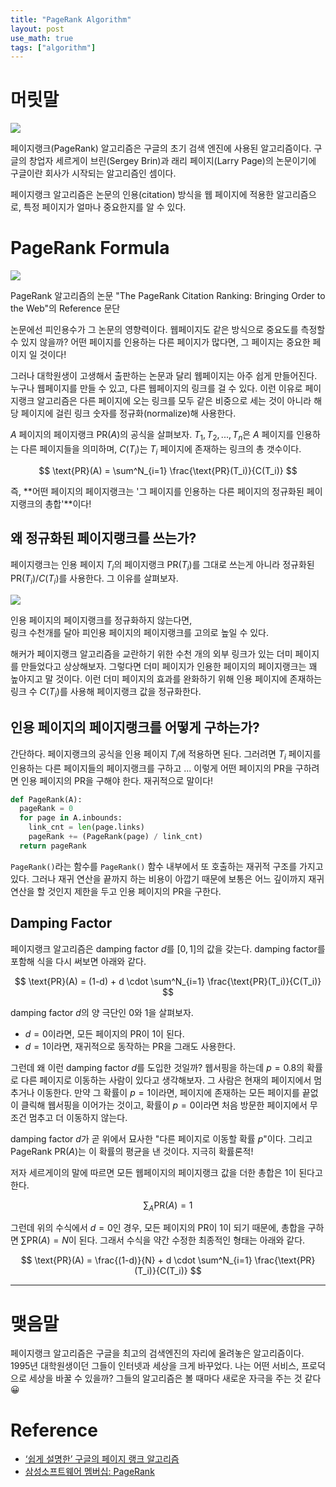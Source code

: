 ```yaml
---
title: "PageRank Algorithm"
layout: post
use_math: true
tags: ["algorithm"]
---
```


# 머릿말

<div class="img-wrapper">
  <img src="{{"/images/algorithm/pagerank-google-logo.svg" | relative_url}}">
</div>

페이지랭크(PageRank) 알고리즘은 구글의 초기 검색 엔진에 사용된 알고리즘이다. 구글의 창업자 세르게이 브린(Sergey Brin)과 래리 페이지(Larry Page)의 논문이기에 구글이란 회사가 시작되는 알고리즘인 셈이다.

페이지랭크 알고리즘은 논문의 인용(citation) 방식을 웹 페이지에 적용한 알고리즘으로, 특정 페이지가 얼마나 중요한지를 알 수 있다.


# PageRank Formula

<div class="img-wrapper">
  <img src="{{"/images/algorithm/pagerank-1.png" | relative_url}}">
  <p>
    PageRank 알고리즘의 논문 "The PageRank Citation Ranking: Bringing Order to the Web"의 Reference 문단
  </p>
</div>

논문에선 피인용수가 그 논문의 영향력이다. 웹페이지도 같은 방식으로 중요도를 측정할 수 있지 않을까? 어떤 페이지를 인용하는 다른 페이지가 많다면, 그 페이지는 중요한 페이지 일 것이다!

그러나 대학원생이 고생해서 출판하는 논문과 달리 웹페이지는 아주 쉽게 만들어진다. 누구나 웹페이지를 만들 수 있고, 다른 웹페이지의 링크를 걸 수 있다. 이런 이유로 페이지랭크 알고리즘은 다른 페이지에 오는 링크를 모두 같은 비중으로 세는 것이 아니라 해당 페이지에 걸린 링크 숫자를 정규화(normalize)해 사용한다.

$A$ 페이지의 페이지랭크 $\text{PR}(A)$의 공식을 살펴보자. $T_1, T_2, ..., T_n$은 $A$ 페이지를 인용하는 다른 페이지들을 의미하며, $C(T_i)$는 $T_i$ 페이지에 존재하는 링크의 총 갯수이다.

$$
\text{PR}(A) = \sum^N_{i=1} \frac{\text{PR}(T_i)}{C(T_i)}
$$

즉, **어떤 페이지의 페이지랭크는 '그 페이지를 인용하는 다른 페이지의 정규화된 페이지랭크의 총합'**이다!

## 왜 정규화된 페이지랭크를 쓰는가?

페이지랭크는 인용 페이지 $T_i$의 페이지랭크 $\text{PR}(T_i)$를 그대로 쓰는게 아니라 정규화된 $\text{PR}(T_i) / C(T_i)$를 사용한다. 그 이유를 살펴보자.

<div class="img-wrapper">
  <img src="{{"/images/algorithm/pagerank-2.png" | relative_url}}">
  <p>
    인용 페이지의 페이지랭크를 정규화하지 않는다면, <br/>
    링크 수천개를 달아 피인용 페이지의 페이지랭크를 고의로 높일 수 있다.
  </p>
</div>

해커가 페이지랭크 알고리즘을 교란하기 위한 수천 개의 외부 링크가 있는 더미 페이지를 만들었다고 상상해보자. 그렇다면 더미 페이지가 인용한 페이지의 페이지랭크는 꽤 높아지고 말 것이다. 이런 더미 페이지의 효과를 완화하기 위해 인용 페이지에 존재하는 링크 수 $C(T_i)$를 사용해 페이지랭크 값을 정규화한다.

## 인용 페이지의 페이지랭크를 어떻게 구하는가?

간단하다. 페이지랭크의 공식을 인용 페이지 $T_i$에 적용하면 된다. 그러려면 $T_i$ 페이지를 인용하는 다른 페이지들의 페이지랭크를 구하고 ... 이렇게 어떤 페이지의 PR을 구하려면 인용 페이지의 PR을 구해야 한다. 재귀적으로 말이다!

```py
def PageRank(A):
  pageRank = 0
  for page in A.inbounds:
    link_cnt = len(page.links)
    pageRank += (PageRank(page) / link_cnt)
  return pageRank
```


`PageRank()`라는 함수를 `PageRank()` 함수 내부에서 또 호출하는 재귀적 구조를 가지고 있다. 그러나 재귀 연산을 끝까지 하는 비용이 아깝기 때문에 보통은 어느 깊이까지 재귀 연산을 할 것인지 제한을 두고 인용 페이지의 PR을 구한다.

## Damping Factor

페이지랭크 알고리즘은 damping factor $d$를  $[0, 1]$의 값을 갖는다. damping factor를 포함해 식을 다시 써보면 아래와 같다.

$$
\text{PR}(A) = (1-d) + d \cdot \sum^N_{i=1} \frac{\text{PR}(T_i)}{C(T_i)}
$$

damping factor $d$의 양 극단인 $0$와 $1$을 살펴보자. 

- $d=0$이라면, 모든 페이지의 PR이 $1$이 된다.
- $d=1$이라면, 재귀적으로 동작하는 PR을 그래도 사용한다.

그런데 왜 이런 damping factor $d$를 도입한 것일까? 웹서핑을 하는데 $p = 0.8$의 확률로 다른 페이지로 이동하는 사람이 있다고 생각해보자. 그 사람은 현재의 페이지에서 멈추거나 이동한다. 만약 그 확률이 $p = 1$이라면, 페이지에 존재하는 모든 페이지를 끝없이 클릭해 웹서핑을 이어가는 것이고, 확률이 $p = 0$이라면 처음 방문한 페이지에서 무조건 멈추고 더 이동하지 않는다.

damping factor $d$가 곧 위에서 묘사한 "다른 페이지로 이동할 확률 $p$"이다. 그리고 PageRank $\text{PR}(A)$는 이 확률의 평균을 낸 것이다. 지극히 확률론적!

저자 세르게이의 말에 따르면 모든 웹페이지의 페이지랭크 값을 더한 총합은 $1$이 된다고 한다. 

$$
\sum_A \text{PR}(A) = 1
$$

그런데 위의 수식에서 $d=0$인 경우, 모든 페이지의 PR이 $1$이 되기 때문에, 총합을 구하면 $\sum \text{PR}(A) = N$이 된다. 그래서 수식을 약간 수정한 최종적인 형태는 아래와 같다.

$$
\text{PR}(A) = \frac{(1-d)}{N} + d \cdot \sum^N_{i=1} \frac{\text{PR}(T_i)}{C(T_i)}
$$

<hr/>

# 맺음말

페이지랭크 알고리즘은 구글을 최고의 검색엔진의 자리에 올려놓은 알고리즘이다. 1995년 대학원생이던 그들이 인터넷과 세상을 크게 바꾸었다. 나는 어떤 서비스, 프로덕으로 세상을 바꿀 수 있을까? 그들의 알고리즘은 볼 때마다 새로운 자극을 주는 것 같다 😀

# Reference

- [‘쉽게 설명한’ 구글의 페이지 랭크 알고리즘](https://sungmooncho.com/2012/08/26/pagerank/)
- [삼성소프트웨어 멤버십: PageRank](https://www.secmem.org/blog/2019/07/21/pagerank/)